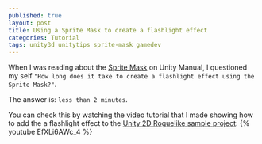 ```yaml
---
published: true
layout: post
title: Using a Sprite Mask to create a flashlight effect
categories: Tutorial
tags: unity3d unitytips sprite-mask gamedev
---
```

When I was reading about the [Sprite Mask](https://docs.unity3d.com/Manual/class-SpriteMask.html) on Unity Manual, I questioned my self `"How long does it take to create a flashlight effect using the Sprite Mask?"`.

The answer is: `less than 2 minutes`. 

You can check this by watching the video tutorial that I made showing how to add the a flashlight effect to the [Unity 2D Roguelike sample project](https://assetstore.unity.com/packages/essentials/tutorial-projects/2d-roguelike-29825):
{% youtube EfXLi6AWc_4 %}


